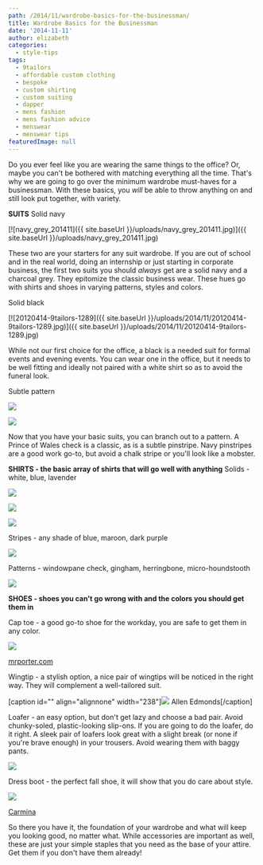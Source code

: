 ```yaml
---
path: /2014/11/wardrobe-basics-for-the-businessman/
title: Wardrobe Basics for the Businessman
date: '2014-11-11'
author: elizabeth
categories:
  - style-tips
tags:
  - 9tailors
  - affordable custom clothing
  - bespoke
  - custom shirting
  - custom suiting
  - dapper
  - mens fashion
  - mens fashion advice
  - menswear
  - menswear tips
featuredImage: null
---
```

Do you ever feel like you are wearing the same things to the office? Or, maybe you can't be bothered with matching everything all the time. That's why we are going to go over the minimum wardrobe must-haves for a businessman. With these basics, you _will_ be able to throw anything on and still look put together, with variety.

**SUITS**
 Solid navy

[![navy_grey_201411]({{ site.baseUrl }}/uploads/navy_grey_201411.jpg)]({{ site.baseUrl }}/uploads/navy_grey_201411.jpg)

These two are your starters for any suit wardrobe. If you are out of school and in the real world, doing an internship or just starting in corporate business, the first two suits you should _always_ get are a solid navy and a charcoal grey. They epitomize the classic business wear. These hues go with shirts and shoes in varying patterns, styles and colors.

Solid black

[![20120414-9tailors-1289]({{ site.baseUrl }}/uploads/2014/11/20120414-9tailors-1289.jpg)]({{ site.baseUrl }}/uploads/2014/11/20120414-9tailors-1289.jpg)

While not our first choice for the office, a black is a needed suit for formal events and evening events. You can wear one in the office, but it needs to be well fitting and ideally not paired with a white shirt so as to avoid the funeral look.

Subtle pattern

[![](http://1.bp.blogspot.com/-cdzMA1PT_3U/VC77bix54eI/AAAAAAAAAyc/b9ahxK1SAxA/s1600/9TailorsFallShoot-317.jpg)](http://1.bp.blogspot.com/-cdzMA1PT_3U/VC77bix54eI/AAAAAAAAAyc/b9ahxK1SAxA/s1600/9TailorsFallShoot-317.jpg)

![](http://4.bp.blogspot.com/-QTBLAF8n55Q/VC75598ALiI/AAAAAAAAAyQ/49h9rDjg_rk/s1600/20120414-9tailors-1896.jpg)

Now that you have your basic suits, you can branch out to a pattern. A Prince of Wales check is a classic, as is a subtle pinstripe. Navy pinstripes are a good work go-to, but avoid a chalk stripe or you'll look like a mobster.

**SHIRTS - the basic array of shirts that will go well with anything**
 Solids - white, blue, lavender

![](http://1.bp.blogspot.com/-DW0l5RHCWQY/VC71md8Hb0I/AAAAAAAAAx4/LKF7L6UQerE/s1600/9TailorsFallShoot-062.jpg)

[![](http://4.bp.blogspot.com/-RviqUSbqz3s/VC8N7KGm08I/AAAAAAAAAzE/xvcqkcGsdkk/s1600/2012-Fall-shoot-9tailors-171.jpg)](http://4.bp.blogspot.com/-RviqUSbqz3s/VC8N7KGm08I/AAAAAAAAAzE/xvcqkcGsdkk/s1600/2012-Fall-shoot-9tailors-171.jpg)

[![](http://2.bp.blogspot.com/-QaXsJ1NHYsU/VC8MA7-VZMI/AAAAAAAAAyo/8zs3L-TbX0A/s1600/20120414-9tailors-1780.jpg)](http://2.bp.blogspot.com/-QaXsJ1NHYsU/VC8MA7-VZMI/AAAAAAAAAyo/8zs3L-TbX0A/s1600/20120414-9tailors-1780.jpg)

Stripes - any shade of blue, maroon, dark purple

[![](http://4.bp.blogspot.com/-knI87BmclsM/VC8QPbCwt8I/AAAAAAAAAzY/eaz24X9nfUg/s1600/2012-Fall-shoot-9tailors-288.jpg)](http://4.bp.blogspot.com/-knI87BmclsM/VC8QPbCwt8I/AAAAAAAAAzY/eaz24X9nfUg/s1600/2012-Fall-shoot-9tailors-288.jpg)

Patterns - windowpane check, gingham, herringbone, micro-houndstooth

[![](http://3.bp.blogspot.com/-oy-i8dwiGTs/VC8PSU1C2WI/AAAAAAAAAzQ/HYS2SehLTWo/s1600/9TailorsFallShoot-351.jpg)](http://3.bp.blogspot.com/-oy-i8dwiGTs/VC8PSU1C2WI/AAAAAAAAAzQ/HYS2SehLTWo/s1600/9TailorsFallShoot-351.jpg)

**SHOES - shoes you can't go wrong with and the colors you should get them in**

Cap toe - a good go-to shoe for the workday, you are safe to get them in any color.

[![](http://4.bp.blogspot.com/-PYMi8BR0tR0/VC8QtkAhgYI/AAAAAAAAAzk/9vt30YMTVHc/s1600/captoeshoes.jpg)](http://4.bp.blogspot.com/-PYMi8BR0tR0/VC8QtkAhgYI/AAAAAAAAAzk/9vt30YMTVHc/s1600/captoeshoes.jpg)

[mrporter.com](http://mrporter.com/)

Wingtip - a stylish option, a nice pair of wingtips will be noticed in the right way. They will complement a well-tailored suit.

\[caption id="" align="alignnone" width="238"\][![](http://3.bp.blogspot.com/-281ME6D9bdE/VC8RT3Gc5ZI/AAAAAAAAAzs/fmAePtiNn2k/s1600/wingtip.jpg)](http://www.allenedmonds.com/?gclid=CLOoydWf-MECFS8V7Aodz0wAyQ) Allen Edmonds\[/caption\]

Loafer - an easy option, but don't get lazy and choose a bad pair. Avoid chunky-soled, plastic-looking slip-ons. If you are going to do the loafer, do it right. A sleek pair of loafers look great with a slight break (or none if you're brave enough) in your trousers. Avoid wearing them with baggy pants.

[![](http://2.bp.blogspot.com/-YjiM0x36xms/VC8R-JUX5ZI/AAAAAAAAAz0/D30IT6IjLQo/s1600/blackloafs.jpg)](http://2.bp.blogspot.com/-YjiM0x36xms/VC8R-JUX5ZI/AAAAAAAAAz0/D30IT6IjLQo/s1600/blackloafs.jpg)

Dress boot - the perfect fall shoe, it will show that you do care about style.

[![](http://1.bp.blogspot.com/-_DVQWO49vCk/VC8SbPxIEUI/AAAAAAAAAz8/sRro80CczkA/s1600/dress.jpg)](http://1.bp.blogspot.com/-_DVQWO49vCk/VC8SbPxIEUI/AAAAAAAAAz8/sRro80CczkA/s1600/dress.jpg)

[Carmina](http://www.carmina.telemaco.es/articulo.asp?idarticulo=3465223)

So there you have it, the foundation of your wardrobe and what will keep you looking good, no matter what. While accessories are important as well, these are just your simple staples that you need as the base of your attire. Get them if you don't have them already!